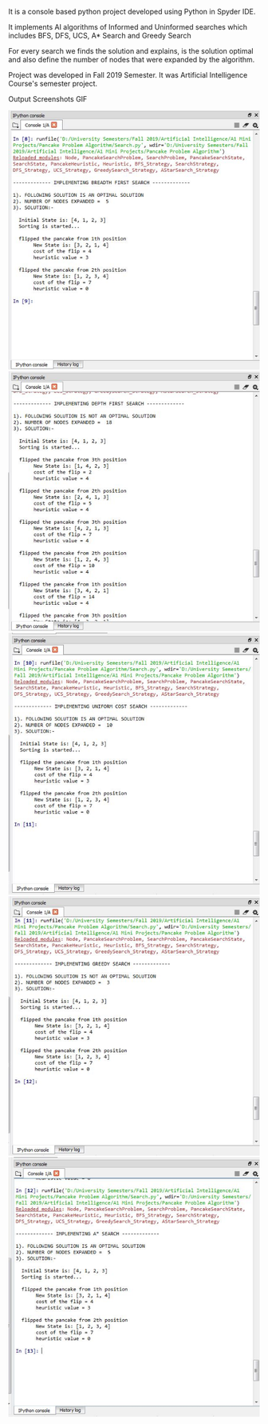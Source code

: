 It is a console based python project developed using Python in Spyder IDE.

It implements AI algorithms of Informed and Uninformed searches which includes BFS, DFS, UCS,  A* Search and Greedy Search

For every search we finds the solution and explains, is the solution optimal and also define the number of nodes that were expanded by the algorithm.

Project was developed in Fall 2019 Semester. It was Artificial Intelligence Course's semester project. 

Output Screenshots GIF

![BFS Output Screenshot](https://github.com/MrTee99/Pancake-Problem-Algorithm/blob/main/Output%20Screenshots/1.JPG)
![DFS Output Screenshot](https://github.com/MrTee99/Pancake-Problem-Algorithm/blob/main/Output%20Screenshots/2.JPG)
![UCS Output Screenshot](https://github.com/MrTee99/Pancake-Problem-Algorithm/blob/main/Output%20Screenshots/3.JPG)
![Greedy Search Output Screenshot](https://github.com/MrTee99/Pancake-Problem-Algorithm/blob/main/Output%20Screenshots/4.JPG)
![A* Search Output Screenshot](https://github.com/MrTee99/Pancake-Problem-Algorithm/blob/main/Output%20Screenshots/5.JPG)
